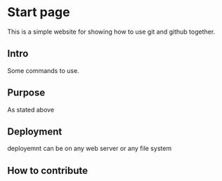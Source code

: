 # Start page

This is a simple website for showing 
how to use git and github together.

## Intro

Some commands to use.

## Purpose

As stated above

## Deployment
deployemnt can be on any web server or any file system

## How to contribute